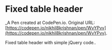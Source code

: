 # Fixed table header
 _A Pen created at CodePen.io. Original URL: [https://codepen.io/nikhil8krishnan/pen/WvYPvv](https://codepen.io/nikhil8krishnan/pen/WvYPvv).

 Fixed table header with simple jQuery code..